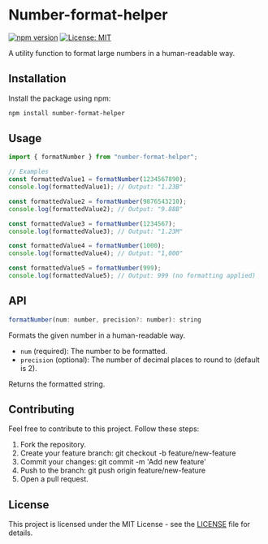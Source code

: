 # Number-format-helper

[![npm version](https://badge.fury.io/js/number-format-helper.svg)](https://www.npmjs.com/package/number-format-helper)
[![License: MIT](https://img.shields.io/badge/License-MIT-yellow.svg)](https://opensource.org/licenses/MIT)

A utility function to format large numbers in a human-readable way.

## Installation

Install the package using npm:

```bash
npm install number-format-helper
```

## Usage

```js
import { formatNumber } from "number-format-helper";

// Examples
const formattedValue1 = formatNumber(1234567890);
console.log(formattedValue1); // Output: "1.23B"

const formattedValue2 = formatNumber(9876543210);
console.log(formattedValue2); // Output: "9.88B"

const formattedValue3 = formatNumber(1234567);
console.log(formattedValue3); // Output: "1.23M"

const formattedValue4 = formatNumber(1000);
console.log(formattedValue4); // Output: "1,000"

const formattedValue5 = formatNumber(999);
console.log(formattedValue5); // Output: 999 (no formatting applied)
```

## API

```js
formatNumber(num: number, precision?: number): string
```

Formats the given number in a human-readable way.

- `num` (required): The number to be formatted.
- `precision` (optional): The number of decimal places to round to (default is 2).

Returns the formatted string.

## Contributing

Feel free to contribute to this project. Follow these steps:

1. Fork the repository.
2. Create your feature branch: git checkout -b feature/new-feature
3. Commit your changes: git commit -m 'Add new feature'
4. Push to the branch: git push origin feature/new-feature
5. Open a pull request.

## License

This project is licensed under the MIT License - see the [LICENSE](https://github.com/adexzy1/number-format-helper/blob/main/LICENSE) file for details.
